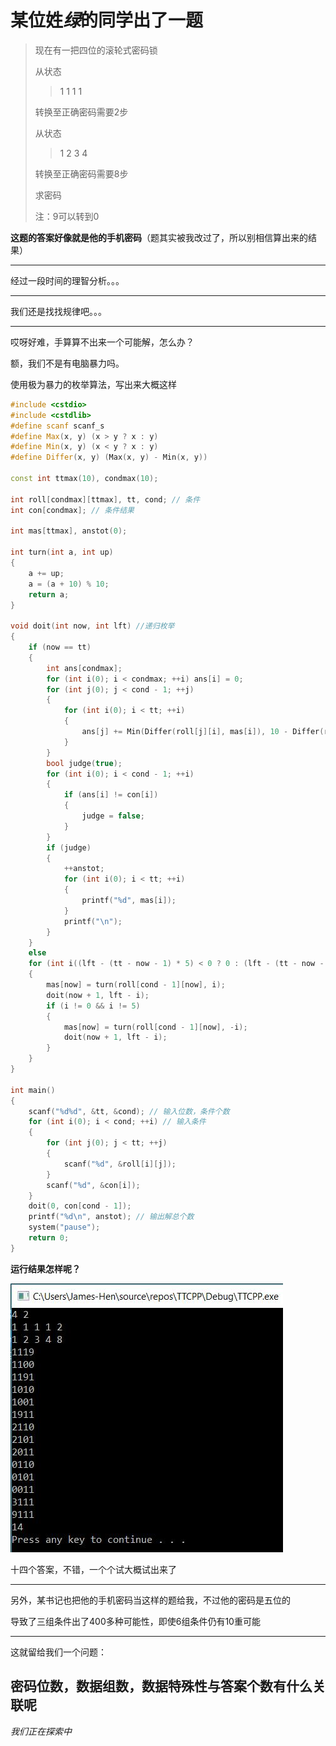 ﻿某位姓*绿*的同学出了一题
====================

>现在有一把四位的滚轮式密码锁
>
>从状态
>
> >1 1 1 1
> 
>转换至正确密码需要2步
>
>从状态
>
> >1 2 3 4
> 
>转换至正确密码需要8步
>
> 求密码
>
>注：9可以转到0

**这题的答案好像就是他的手机密码**（题其实被我改过了，所以别相信算出来的结果）

--------------------

经过一段时间的理智分析。。。

--------------------

我们还是找找规律吧。。。

--------------------

哎呀好难，手算算不出来一个可能解，怎么办？

额，我们不是有电脑暴力吗。

使用极为暴力的枚举算法，写出来大概这样

```cpp
#include <cstdio>
#include <cstdlib>
#define scanf scanf_s
#define Max(x, y) (x > y ? x : y)
#define Min(x, y) (x < y ? x : y)
#define Differ(x, y) (Max(x, y) - Min(x, y))

const int ttmax(10), condmax(10);

int roll[condmax][ttmax], tt, cond; // 条件
int con[condmax]; // 条件结果

int mas[ttmax], anstot(0);

int turn(int a, int up)
{
	a += up;
	a = (a + 10) % 10;
	return a;
}

void doit(int now, int lft) //递归枚举
{
	if (now == tt)
	{
		int ans[condmax];
		for (int i(0); i < condmax; ++i) ans[i] = 0;
		for (int j(0); j < cond - 1; ++j)
		{
			for (int i(0); i < tt; ++i)
			{
				ans[j] += Min(Differ(roll[j][i], mas[i]), 10 - Differ(roll[j][i], mas[i]));
			}
		}
		bool judge(true);
		for (int i(0); i < cond - 1; ++i)
		{
			if (ans[i] != con[i])
			{
				judge = false;
			}
		}
		if (judge)
		{
			++anstot;
			for (int i(0); i < tt; ++i)
			{
				printf("%d", mas[i]);
			}
			printf("\n");
		}
	}
	else 
	for (int i((lft - (tt - now - 1) * 5) < 0 ? 0 : (lft - (tt - now - 1) * 5)); i <= lft && i < 6; ++i)
	{
		mas[now] = turn(roll[cond - 1][now], i);
		doit(now + 1, lft - i);
		if (i != 0 && i != 5)
		{
			mas[now] = turn(roll[cond - 1][now], -i);
			doit(now + 1, lft - i);
		}
	}
}

int main()
{
	scanf("%d%d", &tt, &cond); // 输入位数，条件个数
	for (int i(0); i < cond; ++i) // 输入条件
	{
		for (int j(0); j < tt; ++j)
		{
			scanf("%d", &roll[i][j]);
		}
		scanf("%d", &con[i]);
	}
	doit(0, con[cond - 1]);
	printf("%d\n", anstot); // 输出解总个数
	system("pause");
	return 0;
}

```

**运行结果怎样呢？**

![](../../Pictures/passwordres.jpg)

十四个答案，不错，一个个试大概试出来了

------------------

另外，某书记也把他的手机密码当这样的题给我，不过他的密码是五位的

导致了三组条件出了400多种可能性，即使6组条件仍有10重可能

------------------

这就留给我们一个问题：

密码位数，数据组数，数据特殊性与答案个数有什么关联呢
------------------------------------------------

*我们正在探索中*


